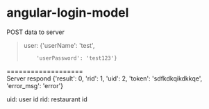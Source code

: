 angular-login-model
===================
POST data to server
>
>  user: {'userName': 'test',
>
>         'userPassword': 'test123'}

===================          
Server respond
{'result': 0,
  'rid': 1,
  'uid': 2,
  'token': 'sdfkdkqikdkkqe',
  'error_msg': 'error'}
  
uid: user id
rid: restaurant id
